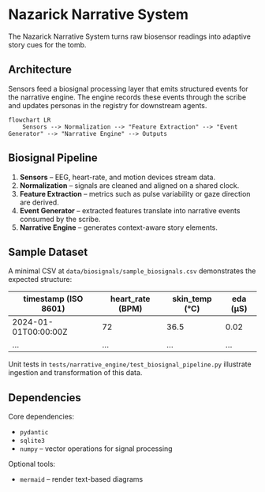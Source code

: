 # Nazarick Narrative System

The Nazarick Narrative System turns raw biosensor readings into adaptive story cues for the tomb.

## Architecture
Sensors feed a biosignal processing layer that emits structured events for the narrative engine. The engine records these events through the scribe and updates personas in the registry for downstream agents.

```mermaid
flowchart LR
    Sensors --> Normalization --> "Feature Extraction" --> "Event Generator" --> "Narrative Engine" --> Outputs
```

## Biosignal Pipeline
1. **Sensors** – EEG, heart-rate, and motion devices stream data.
2. **Normalization** – signals are cleaned and aligned on a shared clock.
3. **Feature Extraction** – metrics such as pulse variability or gaze direction are derived.
4. **Event Generator** – extracted features translate into narrative events consumed by the scribe.
5. **Narrative Engine** – generates context-aware story elements.

## Sample Dataset

A minimal CSV at `data/biosignals/sample_biosignals.csv` demonstrates the
expected structure:

| timestamp (ISO 8601) | heart_rate (BPM) | skin_temp (°C) | eda (µS) |
| --- | --- | --- | --- |
| 2024-01-01T00:00:00Z | 72 | 36.5 | 0.02 |
| … | … | … | … |

Unit tests in `tests/narrative_engine/test_biosignal_pipeline.py` illustrate
ingestion and transformation of this data.

## Dependencies

Core dependencies:

- `pydantic`
- `sqlite3`
- `numpy` – vector operations for signal processing

Optional tools:

- `mermaid` – render text-based diagrams

